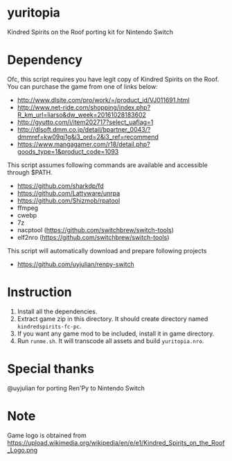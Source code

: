 # yuritopia
Kindred Spirits on the Roof porting kit for Nintendo Switch

# Dependency

Ofc, this script requires you have legit copy of Kindred Spirits on the Roof.
You can purchase the game from one of links below:

* http://www.dlsite.com/pro/work/=/product_id/VJ011691.html
* http://www.net-ride.com/shopping/index.php?R_km_url=liarso&dw_week=20161028183602
* http://gyutto.com/i/item202717?select_uaflag=1
* http://dlsoft.dmm.co.jp/detail/bpartner_0043/?dmmref=kw09qj1g&i3_ord=2&i3_ref=recommend
* https://www.mangagamer.com/r18/detail.php?goods_type=1&product_code=1093

This script assumes following commands are available and accessible through $PATH.

* https://github.com/sharkdp/fd
* https://github.com/Lattyware/unrpa
* https://github.com/Shizmob/rpatool
* ffmpeg
* cwebp
* 7z
* nacptool (https://github.com/switchbrew/switch-tools)
* elf2nro (https://github.com/switchbrew/switch-tools)

This script will automatically download and prepare following projects
* https://github.com/uyjulian/renpy-switch

# Instruction

1. Install all the dependencies.
2. Extract game zip in this directory. It should create directory named `kindredspirits-fc-pc`.
3. If you want any game mod to be included, install it in game directory.
4. Run `runme.sh`. It will transcode all assets and build `yuritopia.nro`.

# Special thanks

@uyjulian for porting Ren'Py to Nintendo Switch

# Note

Game logo is obtained from https://upload.wikimedia.org/wikipedia/en/e/e1/Kindred_Spirits_on_the_Roof_Logo.png

